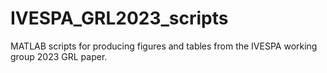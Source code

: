 # IVESPA_GRL2023_scripts
MATLAB scripts for producing figures and tables from the IVESPA working group 2023 GRL paper. 
